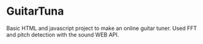 # GuitarTuna
Basic HTML and javascript project to make an online guitar tuner. Used FFT and pitch detection with the sound WEB API.